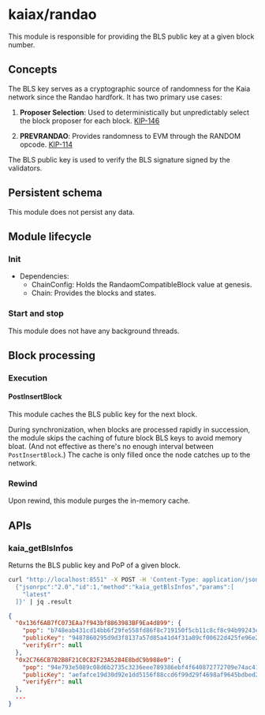 # kaiax/randao

This module is responsible for providing the BLS public key at a given block number.

## Concepts

The BLS key serves as a cryptographic source of randomness for the Kaia network since the Randao hardfork. It has two primary use cases:

1. **Proposer Selection**: Used to deterministically but unpredictably select the block proposer for each block. [KIP-146](https://kips.kaia.io/KIPs/kip-146)

2. **PREVRANDAO**: Provides randomness to EVM through the RANDOM opcode. [KIP-114](https://kips.kaia.io/KIPs/kip-114)

The BLS public key is used to verify the BLS signature signed by the validators.

## Persistent schema

This module does not persist any data.

## Module lifecycle

### Init

- Dependencies:
  - ChainConfig: Holds the RandaomCompatibleBlock value at genesis.
  - Chain: Provides the blocks and states.

### Start and stop

This module does not have any background threads.

## Block processing

### Execution

#### PostInsertBlock

This module caches the BLS public key for the next block.

During synchronization, when blocks are processed rapidly in succession, the module skips the caching of future block BLS keys to avoid memory bloat. (And not effective as there's no enough interval between `PostInsertBlock`.) The cache is only filled once the node catches up to the network.

### Rewind

Upon rewind, this module purges the in-memory cache.

## APIs

### kaia_getBlsInfos

Returns the BLS public key and PoP of a given block.

```sh
curl "http://localhost:8551" -X POST -H 'Content-Type: application/json' --data '
  {"jsonrpc":"2.0","id":1,"method":"kaia_getBlsInfos","params":[
    "latest"
  ]}' | jq .result
```

```json
{
  "0x136f6AB7fC073EAa7f943bf8863983BF9Ea4d899": {
    "pop": "b748eab431cd14bb6f29fe558fd86f8c719150f5cb11c8cf8c94b99243edc85554d7ff9e0b007eb56c4295ddb09929600189d53241a8cabd1a46f30f36147afa543980ba41097a5a347b84c7f7398e6faead0c770254aa1aad4ae867bce6f2c8",
    "publicKey": "9487860295d9d3f8137a57d85a41d4f31a89cf00622d425fe96e26f3c2848a3133158e2064d1793ce2bf9db443cec526",
    "verifyErr": null
  },
  "0x2C766CB7B2B8F21C0C82F23A5284E8bdC9b988e9": {
    "pop": "94e793e5089c08d6b2735c3236eee789386ebf4f640872772709e74ac4185644f7f405867a891d2d153ad26326ced2d00f459bdd834641b05aad4dfa14679f1b9305f243c53ec4315d31d98a20b471910bfcd19b7e490e3013839aaf14e08a9a",
    "publicKey": "aefafce19d30d92e1dd5156f88ccd6f99d29f4698af9645bdbed27d55c306f1f73be317fa3ac61bd3485765ff388eff2",
    "verifyErr": null
  },
  ...
}
```
